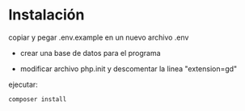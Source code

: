 # Instalación

copiar y pegar .env.example en un nuevo archivo .env

- crear una base de datos para el programa

- modificar archivo php.init y descomentar la linea "extension=gd"

ejecutar:
```sh
composer install
```

